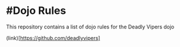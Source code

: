 #Dojo Rules
==========

This repository contains a list of dojo rules for the Deadly Vipers dojo

(link)[https://github.com/deadlyvipers]
